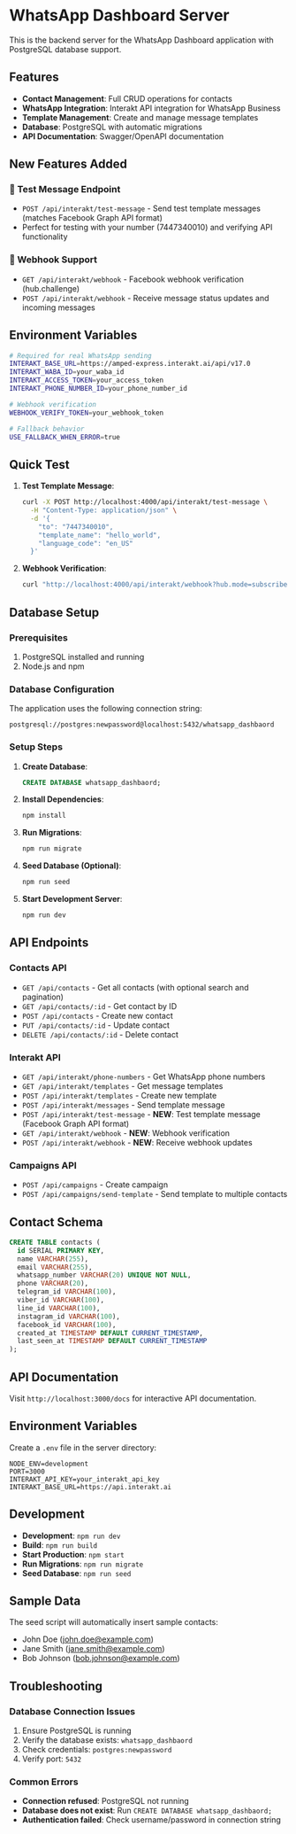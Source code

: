 # WhatsApp Dashboard Server

This is the backend server for the WhatsApp Dashboard application with PostgreSQL database support.

## Features

- **Contact Management**: Full CRUD operations for contacts
- **WhatsApp Integration**: Interakt API integration for WhatsApp Business
- **Template Management**: Create and manage message templates
- **Database**: PostgreSQL with automatic migrations
- **API Documentation**: Swagger/OpenAPI documentation

## New Features Added

### 🧪 Test Message Endpoint
- `POST /api/interakt/test-message` - Send test template messages (matches Facebook Graph API format)
- Perfect for testing with your number (7447340010) and verifying API functionality

### 🔗 Webhook Support
- `GET /api/interakt/webhook` - Facebook webhook verification (hub.challenge)
- `POST /api/interakt/webhook` - Receive message status updates and incoming messages

## Environment Variables

```bash
# Required for real WhatsApp sending
INTERAKT_BASE_URL=https://amped-express.interakt.ai/api/v17.0
INTERAKT_WABA_ID=your_waba_id
INTERAKT_ACCESS_TOKEN=your_access_token
INTERAKT_PHONE_NUMBER_ID=your_phone_number_id

# Webhook verification
WEBHOOK_VERIFY_TOKEN=your_webhook_token

# Fallback behavior
USE_FALLBACK_WHEN_ERROR=true
```

## Quick Test

1. **Test Template Message**:
   ```bash
   curl -X POST http://localhost:4000/api/interakt/test-message \
     -H "Content-Type: application/json" \
     -d '{
       "to": "7447340010",
       "template_name": "hello_world",
       "language_code": "en_US"
     }'
   ```

2. **Webhook Verification**:
   ```bash
   curl "http://localhost:4000/api/interakt/webhook?hub.mode=subscribe&hub.verify_token=YOUR_TOKEN&hub.challenge=CHALLENGE_STRING"
   ```

## Database Setup

### Prerequisites

1. PostgreSQL installed and running
2. Node.js and npm

### Database Configuration

The application uses the following connection string:
```
postgresql://postgres:newpassword@localhost:5432/whatsapp_dashbaord
```

### Setup Steps

1. **Create Database**:
   ```sql
   CREATE DATABASE whatsapp_dashbaord;
   ```

2. **Install Dependencies**:
   ```bash
   npm install
   ```

3. **Run Migrations**:
   ```bash
   npm run migrate
   ```

4. **Seed Database (Optional)**:
   ```bash
   npm run seed
   ```

5. **Start Development Server**:
   ```bash
   npm run dev
   ```

## API Endpoints

### Contacts API

- `GET /api/contacts` - Get all contacts (with optional search and pagination)
- `GET /api/contacts/:id` - Get contact by ID
- `POST /api/contacts` - Create new contact
- `PUT /api/contacts/:id` - Update contact
- `DELETE /api/contacts/:id` - Delete contact

### Interakt API

- `GET /api/interakt/phone-numbers` - Get WhatsApp phone numbers
- `GET /api/interakt/templates` - Get message templates
- `POST /api/interakt/templates` - Create new template
- `POST /api/interakt/messages` - Send template message
- `POST /api/interakt/test-message` - **NEW**: Test template message (Facebook Graph API format)
- `GET /api/interakt/webhook` - **NEW**: Webhook verification
- `POST /api/interakt/webhook` - **NEW**: Receive webhook updates

### Campaigns API

- `POST /api/campaigns` - Create campaign
- `POST /api/campaigns/send-template` - Send template to multiple contacts

## Contact Schema

```sql
CREATE TABLE contacts (
  id SERIAL PRIMARY KEY,
  name VARCHAR(255),
  email VARCHAR(255),
  whatsapp_number VARCHAR(20) UNIQUE NOT NULL,
  phone VARCHAR(20),
  telegram_id VARCHAR(100),
  viber_id VARCHAR(100),
  line_id VARCHAR(100),
  instagram_id VARCHAR(100),
  facebook_id VARCHAR(100),
  created_at TIMESTAMP DEFAULT CURRENT_TIMESTAMP,
  last_seen_at TIMESTAMP DEFAULT CURRENT_TIMESTAMP
);
```

## API Documentation

Visit `http://localhost:3000/docs` for interactive API documentation.

## Environment Variables

Create a `.env` file in the server directory:

```env
NODE_ENV=development
PORT=3000
INTERAKT_API_KEY=your_interakt_api_key
INTERAKT_BASE_URL=https://api.interakt.ai
```

## Development

- **Development**: `npm run dev`
- **Build**: `npm run build`
- **Start Production**: `npm start`
- **Run Migrations**: `npm run migrate`
- **Seed Database**: `npm run seed`

## Sample Data

The seed script will automatically insert sample contacts:
- John Doe (john.doe@example.com)
- Jane Smith (jane.smith@example.com)
- Bob Johnson (bob.johnson@example.com)

## Troubleshooting

### Database Connection Issues

1. Ensure PostgreSQL is running
2. Verify the database exists: `whatsapp_dashbaord`
3. Check credentials: `postgres:newpassword`
4. Verify port: `5432`

### Common Errors

- **Connection refused**: PostgreSQL not running
- **Database does not exist**: Run `CREATE DATABASE whatsapp_dashbaord;`
- **Authentication failed**: Check username/password in connection string
